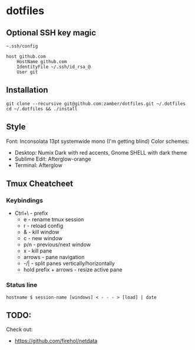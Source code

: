 # dotfiles

## Optional SSH key magic

`~.ssh/config`

    host github.com
        HostName github.com
        IdentityFile ~/.ssh/id_rsa_@
        User git

## Installation

    git clone --recursive git@github.com:zamber/dotfiles.git ~/.dotfiles
    cd ~/.dotfiles && ./install

## Style

Font: Inconsolata 13pt systemwide mono (I'm getting blind)
Color schemes:
- Desktop: Numix Dark with red accents, Gnome SHELL with dark theme
- Sublime Edit: Afterglow-orange
- Terminal: Afterglow


## Tmux Cheatcheet

### Keybindings

- Ctrl+\ - prefix
    + e - rename tmux session
    + r - reload config
    + & - kill window
    + c - new window
    + p/n - previous/next window
    + x - kill pane
    + arrows - pane navigation
    + -/| - split panes vertically/horizontally
    + hold prefix + arrows - resize active pane


### Status line

    hostname $ session-name [windows] < - - - > [load] | date


## TODO:

Check out:
- https://github.com/firehol/netdata